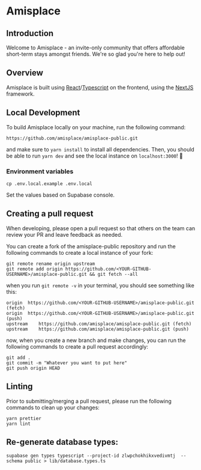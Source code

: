 # Amisplace

## Introduction

Welcome to Amisplace - an invite-only community that offers affordable short-term stays amongst friends. We're so glad you're here to help out!

## Overview

Amisplace is built using [React](https://react.dev/)/[Typescript](https://www.typescriptlang.org/docs/) on the frontend, using the [NextJS](https://nextjs.org/learn-pages-router/foundations/about-nextjs/what-is-nextjs) framework.

## Local Development

To build Amisplace locally on your machine, run the following command:

```
https://github.com/amisplace/amisplace-public.git
```

and make sure to `yarn install` to install all dependencies. Then, you should be able to run `yarn dev` and see the local instance on `localhost:3000`! 🚀

### Environment variables

```
cp .env.local.example .env.local
```

Set the values based on Supabase console.

## Creating a pull request

When developing, please open a pull request so that others on the team can review your PR and leave feedback as needed.

You can create a fork of the amisplace-public repository and run the following commands to create a local instance of your fork:

```
git remote rename origin upstream
git remote add origin https://github.com/<YOUR-GITHUB-USERNAME>/amisplace-public.git && git fetch --all
```

when you run `git remote -v` in your terminal, you should see something like this:

```
origin	https://github.com/<YOUR-GITHUB-USERNAME>/amisplace-public.git (fetch)
origin	https://github.com/<YOUR-GITHUB-USERNAME>/amisplace-public.git (push)
upstream	https://github.com/amisplace/amisplace-public.git (fetch)
upstream	https://github.com/amisplace/amisplace-public.git (push)
```

now, when you create a new branch and make changes, you can run the following commands to create a pull request accordingly:

```
git add .
git commit -m "Whatever you want to put here"
git push origin HEAD
```

## Linting

Prior to submitting/merging a pull request, please run the following commands to clean up your changes:

```
yarn prettier
yarn lint
```

## Re-generate database types:

```
supabase gen types typescript --project-id zlwpchokhikxvedivmtj  --schema public > lib/database.types.ts
```
